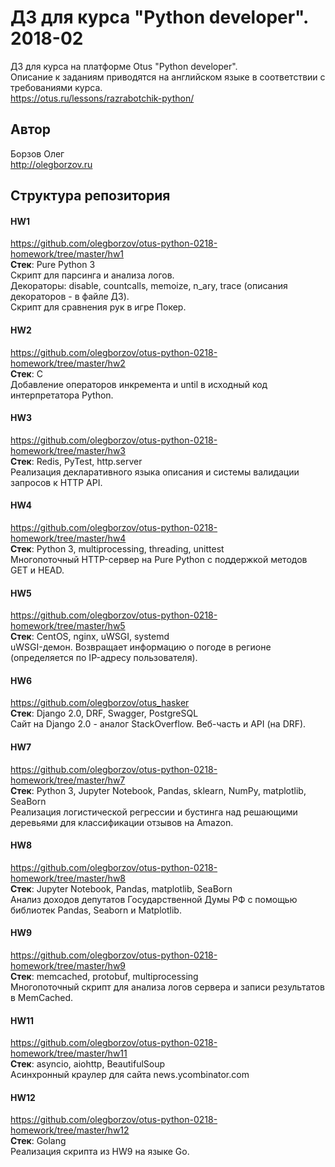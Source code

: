 # ДЗ для курса "Python developer". 2018-02
ДЗ для курса на платформе Otus "Python developer".<br>
Описание к заданиям приводятся на английском языке в соответствии с требованиями курса.<br>
https://otus.ru/lessons/razrabotchik-python/

## Автор
Борзов Олег<br>
http://olegborzov.ru

## Структура репозитория
#### HW1
https://github.com/olegborzov/otus-python-0218-homework/tree/master/hw1 <br>
**Стек**: Pure Python 3<br>
Скрипт для парсинга и анализа логов.<br>
Декораторы: disable, countcalls, memoize, n_ary, trace (описания декораторов - в файле ДЗ).<br>
Скрипт для сравнения рук в игре Покер.

#### HW2
https://github.com/olegborzov/otus-python-0218-homework/tree/master/hw2 <br>
**Стек**: C<br>
Добавление операторов инкремента и until в исходный код интерпретатора Python.

#### HW3
https://github.com/olegborzov/otus-python-0218-homework/tree/master/hw3 <br>
**Стек**: Redis, PyTest, http.server<br>
Реализация декларативного языка описания и системы валидации запросов к HTTP API.

#### HW4
https://github.com/olegborzov/otus-python-0218-homework/tree/master/hw4 <br>
**Стек**: Python 3, multiprocessing, threading, unittest<br>
Многопоточный HTTP-сервер на Pure Python с поддержкой методов GET и HEAD.

#### HW5
https://github.com/olegborzov/otus-python-0218-homework/tree/master/hw5 <br>
**Стек**: CentOS, nginx, uWSGI, systemd<br>
uWSGI-демон. Возвращает информацию о погоде в регионе (определяется по IP-адресу пользователя).

#### HW6
https://github.com/olegborzov/otus_hasker <br>
**Стек**: Django 2.0, DRF, Swagger, PostgreSQL<br>
Сайт на Django 2.0 - аналог StackOverflow. Веб-часть и API (на DRF).

#### HW7
https://github.com/olegborzov/otus-python-0218-homework/tree/master/hw7 <br>
**Стек**: Python 3, Jupyter Notebook, Pandas, sklearn, NumPy, matplotlib, SeaBorn<br>
Реализация логистической регрессии и бустинга над решающими деревьями для классификации отзывов на Amazon.

#### HW8
https://github.com/olegborzov/otus-python-0218-homework/tree/master/hw8 <br>
**Стек**: Jupyter Notebook, Pandas, matplotlib, SeaBorn<br>
Анализ доходов депутатов Государственной Думы РФ c помощью библиотек Pandas, Seaborn и Matplotlib.

#### HW9
https://github.com/olegborzov/otus-python-0218-homework/tree/master/hw9 <br>
**Стек**: memcached, protobuf, multiprocessing<br>
Многопоточный скрипт для анализа логов сервера и записи результатов в MemCached.

#### HW11
https://github.com/olegborzov/otus-python-0218-homework/tree/master/hw11 <br>
**Стек**: asyncio, aiohttp, BeautifulSoup<br>
Асинхронный краулер для сайта news.ycombinator.com

#### HW12
https://github.com/olegborzov/otus-python-0218-homework/tree/master/hw12 <br>
**Стек**: Golang<br>
Реализация скрипта из HW9 на языке Go.
